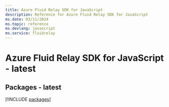 ```yaml
---
title: Azure Fluid Relay SDK for JavaScript
description: Reference for Azure Fluid Relay SDK for JavaScript
ms.date: 03/11/2024
ms.topic: reference
ms.devlang: javascript
ms.service: fluidrelay
---
```

# Azure Fluid Relay SDK for JavaScript - latest
## Packages - latest
[!INCLUDE [packages](fluid-relay-index.md)]